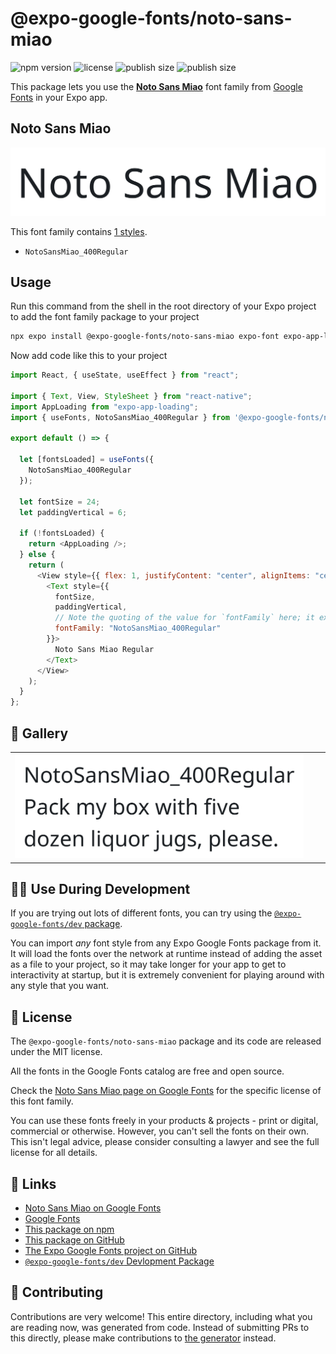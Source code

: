 # @expo-google-fonts/noto-sans-miao

![npm version](https://flat.badgen.net/npm/v/@expo-google-fonts/noto-sans-miao)
![license](https://flat.badgen.net/github/license/expo/google-fonts)
![publish size](https://flat.badgen.net/packagephobia/install/@expo-google-fonts/noto-sans-miao)
![publish size](https://flat.badgen.net/packagephobia/publish/@expo-google-fonts/noto-sans-miao)

This package lets you use the [**Noto Sans Miao**](https://fonts.google.com/specimen/Noto+Sans+Miao) font family from [Google Fonts](https://fonts.google.com/) in your Expo app.

## Noto Sans Miao

![Noto Sans Miao](./font-family.png)

This font family contains [1 styles](#-gallery).

- `NotoSansMiao_400Regular`

## Usage

Run this command from the shell in the root directory of your Expo project to add the font family package to your project

```sh
npx expo install @expo-google-fonts/noto-sans-miao expo-font expo-app-loading
```

Now add code like this to your project

```js
import React, { useState, useEffect } from "react";

import { Text, View, StyleSheet } from "react-native";
import AppLoading from "expo-app-loading";
import { useFonts, NotoSansMiao_400Regular } from '@expo-google-fonts/noto-sans-miao';

export default () => {

  let [fontsLoaded] = useFonts({
    NotoSansMiao_400Regular
  });

  let fontSize = 24;
  let paddingVertical = 6;

  if (!fontsLoaded) {
    return <AppLoading />;
  } else {
    return (
      <View style={{ flex: 1, justifyContent: "center", alignItems: "center" }}>
        <Text style={{
          fontSize,
          paddingVertical,
          // Note the quoting of the value for `fontFamily` here; it expects a string!
          fontFamily: "NotoSansMiao_400Regular"
        }}>
          Noto Sans Miao Regular
        </Text>
      </View>
    );
  }
};
```

## 🔡 Gallery


||||
|-|-|-|
|![NotoSansMiao_400Regular](./NotoSansMiao_400Regular.ttf.png)||||


## 👩‍💻 Use During Development

If you are trying out lots of different fonts, you can try using the [`@expo-google-fonts/dev` package](https://github.com/expo/google-fonts/tree/master/font-packages/dev#readme).

You can import _any_ font style from any Expo Google Fonts package from it. It will load the fonts over the network at runtime instead of adding the asset as a file to your project, so it may take longer for your app to get to interactivity at startup, but it is extremely convenient for playing around with any style that you want.


## 📖 License

The `@expo-google-fonts/noto-sans-miao` package and its code are released under the MIT license.

All the fonts in the Google Fonts catalog are free and open source.

Check the [Noto Sans Miao page on Google Fonts](https://fonts.google.com/specimen/Noto+Sans+Miao) for the specific license of this font family.

You can use these fonts freely in your products & projects - print or digital, commercial or otherwise. However, you can't sell the fonts on their own. This isn't legal advice, please consider consulting a lawyer and see the full license for all details.

## 🔗 Links

- [Noto Sans Miao on Google Fonts](https://fonts.google.com/specimen/Noto+Sans+Miao)
- [Google Fonts](https://fonts.google.com/)
- [This package on npm](https://www.npmjs.com/package/@expo-google-fonts/noto-sans-miao)
- [This package on GitHub](https://github.com/expo/google-fonts/tree/master/font-packages/noto-sans-miao)
- [The Expo Google Fonts project on GitHub](https://github.com/expo/google-fonts)
- [`@expo-google-fonts/dev` Devlopment Package](https://github.com/expo/google-fonts/tree/master/font-packages/dev)

## 🤝 Contributing

Contributions are very welcome! This entire directory, including what you are reading now, was generated from code. Instead of submitting PRs to this directly, please make contributions to [the generator](https://github.com/expo/google-fonts/tree/master/packages/generator) instead.
